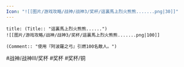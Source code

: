 ```yaml
---
Icon: "![[图片/游戏攻略/战神/战神3/奖杯/這裏馬上烈火熊熊.......png|30]]"
---
```

```ad-common-bronze-trophy
title: (Title:: "這裏馬上烈火熊熊......")
![[图片/游戏攻略/战神/战神3/奖杯/這裏馬上烈火熊熊.......png|100]]

(Comment:: "使用『阿波羅之弓』引燃100名敵人。")
```

#战神/战神III/奖杯 #奖杯 #奖杯/铜
